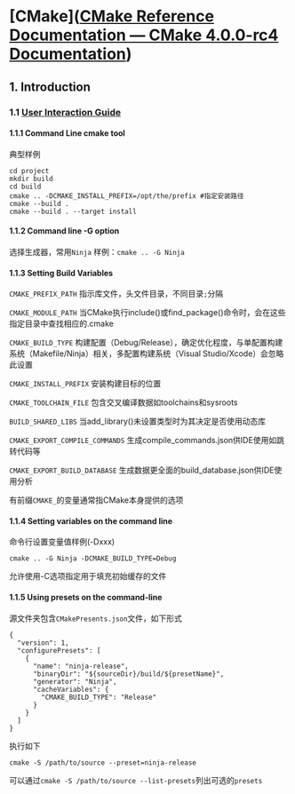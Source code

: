 # [CMake]([CMake Reference Documentation — CMake 4.0.0-rc4 Documentation](https://cmake.org/cmake/help/latest/))

## 1. Introduction

### 1.1 [User Interaction Guide ](https://cmake.org/cmake/help/latest/guide/user-interaction/index.html#guide:User )

#### 1.1.1 Command Line cmake tool

典型样例

```shell
cd project
mkdir build
cd build
cmake .. -DCMAKE_INSTALL_PREFIX=/opt/the/prefix #指定安装路径
cmake --build .
cmake --build . --target install
```

#### 1.1.2 Command line -G option

选择生成器，常用`Ninja` 样例：`cmake .. -G Ninja`

#### 1.1.3 Setting Build Variables

`CMAKE_PREFIX_PATH`	指示库文件，头文件目录，不同目录`;`分隔

`CMAKE_MODULE_PATH`	当CMake执行include()或find_package()命令时，会在这些指定目录中查找相应的.cmake

`CMAKE_BUILD_TYPE`	构建配置（Debug/Release），确定优化程度，与单配置构建系统（Makefile/Ninja）相关，多配置构建系统（Visual Studio/Xcode）会忽略此设置

`CMAKE_INSTALL_PREFIX`	安装构建目标的位置

`CMAKE_TOOLCHAIN_FILE`	包含交叉编译数据如toolchains和sysroots

`BUILD_SHARED_LIBS`	当add_library()未设置类型时为其决定是否使用动态库

`CMAKE_EXPORT_COMPILE_COMMANDS`	生成compile_commands.json供IDE使用如跳转代码等

`CMAKE_EXPORT_BUILD_DATABASE`	生成数据更全面的build_database.json供IDE使用分析

有前缀`CMAKE_`的变量通常指CMake本身提供的选项

#### 1.1.4 Setting variables on the command line

命令行设置变量值样例(-Dxxx)

```shell
cmake .. -G Ninja -DCMAKE_BUILD_TYPE=Debug
```

允许使用-C选项指定用于填充初始缓存的文件

#### 1.1.5 Using presets on the command-line

源文件夹包含`CMakePresents.json`文件，如下形式

```shell
{
  "version": 1,
  "configurePresets": [
    {
      "name": "ninja-release",
      "binaryDir": "${sourceDir}/build/${presetName}",
      "generator": "Ninja",
      "cacheVariables": {
        "CMAKE_BUILD_TYPE": "Release"
      }
    }
  ]
}
```

执行如下

```shell
cmake -S /path/to/source --preset=ninja-release
```

可以通过`cmake -S /path/to/source --list-presets`列出可选的`presets`

